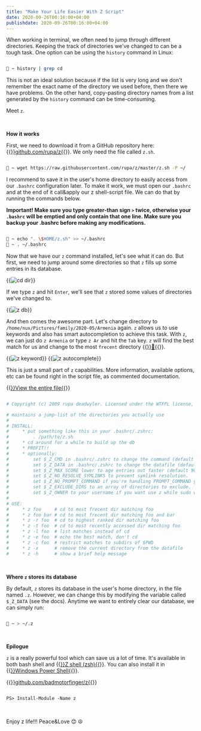 ```yaml
---
title: "Make Your Life Easier With Z Script"
date: 2020-09-26T00:16:00+04:00
publishdate: 2020-09-26T00:16:00+04:00
---
```


When working in terminal, we often need to jump through different directories. Keeping the track of directories we've changed to can be a tough task. One option can be using the `history` command in Linux:

```bash

🚀 ~ history | grep cd

```

This is not an ideal solution because if the list is very long and we don't remember the exact name of the directory we used before, then there we have problems. On the other hand, copy-pasting directory names from a list generated by the `history` command can be time-consuming.

Meet `z`.

&nbsp;

**How it works**

First, we need to download it from a GitHub repository here: {{<a href="https://github.com/rupa/z" target="_blank" rel="noopener noreferrer">}}github.com/rupa/z{{</a>}}. We only need the file called `z.sh`.

```bash

🚀 ~ wget https://raw.githubusercontent.com/rupa/z/master/z.sh -P ~/

```

I recommend to save it in the user's home directory to easily access from our `.bashrc` configuration later. To make it work, we must open our `.bashrc` and at the end of it call&apply our z shell-script file. We can do that by running the commands below. 

**Important! Make sure you type greater-than sign `>` twice,  otherwise your `.bashrc` will be emptied and only contain that one line. Make sure you backup your .bashrc before making any modifications.** 

```bash

🚀 ~ echo ". \$HOME/z.sh" >> ~/.bashrc
🚀 ~ . ~/.bashrc

```

Now that we have our `z` command installed, let's see what it can do. But first, we need to jump around some directories so that `z` fills up some entries in its database. 

{{<img src="https://res.cloudinary.com/oorkan/image/upload/v1601061410/blog/img/topics/linux/make_your_life_easier_with_z_script/z-cd_dir_sv3frx.png" alt="cd dir" loading="lazy">}}

If we type `z` and hit `Enter`, we'll see that `z` stored some values of directories we've changed to.

{{<img src="https://res.cloudinary.com/oorkan/image/upload/v1601061722/blog/img/topics/linux/make_your_life_easier_with_z_script/z-db_lahxzy.png" alt="z db" loading="lazy">}}

And then comes the awesome part. Let's change directory to `/home/nux/Pictures/family/2020-05/Armenia` again. `z` allows us to use keywords and also has smart autocompletion to achieve this task. With `z`, we can just do `z Armenia` or type `z Ar` and hit the `Tab` key. `z` will find the best match for us and change to the most `frecent` directory  {{<a href="https://developer.mozilla.org/en-US/docs/Mozilla/Tech/Places/Frecency_algorithm" target="_blank" rel="noopener noreferrer">}}🔗{{</a>}}.

{{<img src="https://res.cloudinary.com/oorkan/image/upload/v1601061851/blog/img/topics/linux/make_your_life_easier_with_z_script/z-keyword_cdf8ie.png" alt="z keyword" loading="lazy">}} {{<img src="https://res.cloudinary.com/oorkan/image/upload/v1601061911/blog/img/topics/linux/make_your_life_easier_with_z_script/z-autocomplete_mdxy7e.png" alt="z autocomplete" loading="lazy">}}

This is just a small part of `z` capabilities. More information, available options, etc can be found right in the script file, as commented documentation.

{{<a href="https://raw.githubusercontent.com/rupa/z/master/z.sh" target="_blank" rel="noopener noreferrer">}}View the entire file{{</a>}}

```bash

# Copyright (c) 2009 rupa deadwyler. Licensed under the WTFPL license, Version 2

# maintains a jump-list of the directories you actually use
#
# INSTALL:
#     * put something like this in your .bashrc/.zshrc:
#         . /path/to/z.sh
#     * cd around for a while to build up the db
#     * PROFIT!!
#     * optionally:
#         set $_Z_CMD in .bashrc/.zshrc to change the command (default z).
#         set $_Z_DATA in .bashrc/.zshrc to change the datafile (default ~/.z).
#         set $_Z_MAX_SCORE lower to age entries out faster (default 9000).
#         set $_Z_NO_RESOLVE_SYMLINKS to prevent symlink resolution.
#         set $_Z_NO_PROMPT_COMMAND if you're handling PROMPT_COMMAND yourself.
#         set $_Z_EXCLUDE_DIRS to an array of directories to exclude.
#         set $_Z_OWNER to your username if you want use z while sudo with $HOME kept
#
# USE:
#     * z foo     # cd to most frecent dir matching foo
#     * z foo bar # cd to most frecent dir matching foo and bar
#     * z -r foo  # cd to highest ranked dir matching foo
#     * z -t foo  # cd to most recently accessed dir matching foo
#     * z -l foo  # list matches instead of cd
#     * z -e foo  # echo the best match, don't cd
#     * z -c foo  # restrict matches to subdirs of $PWD
#     * z -x      # remove the current directory from the datafile
#     * z -h      # show a brief help message

```

&nbsp;

**Where `z` stores its database**

By default, `z` stores its database in the user's home directory, in the file named `.z`. However, we can change this by modifying the variable called `$_Z_DATA` (see the docs). Anytime we want to entirely clear our database, we can simply run:

```bash

🚀 ~ > ~/.z

```

&nbsp;

**Epilogue**

`z` is a really powerful tool which can save us a lot of time. It's available in both bash shell and {{<a href="https://www.zsh.org/" target="_blank" rel="noopener noreferrer">}}Z shell (zsh){{</a>}}. You can also install it in {{<a href="https://docs.microsoft.com/en-us/windows-server/administration/windows-commands/powershell" target="_blank" rel="noopener noreferrer">}}Windows Power Shell{{</a>}}.

{{<a href="https://github.com/badmotorfinger/z" target="_blank" rel="noopener noreferrer">}}github.com/badmotorfinger/z{{</a>}}

```ps

PS> Install-Module -Name z

```

&nbsp;

Enjoy z life!!! Peace&Love 😊 ☮️
